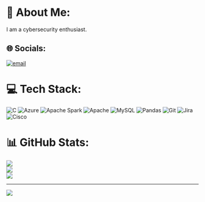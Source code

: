 # 💫 About Me:
I am a cybersecurity enthusiast.<br>


## 🌐 Socials:
[![email](https://img.shields.io/badge/Email-D14836?logo=gmail&logoColor=white)](mailto:nischithacr6@gmail.com) 

# 💻 Tech Stack:
![C](https://img.shields.io/badge/c-%2300599C.svg?style=for-the-badge&logo=c&logoColor=white) ![Azure](https://img.shields.io/badge/azure-%230072C6.svg?style=for-the-badge&logo=microsoftazure&logoColor=white) ![Apache Spark](https://img.shields.io/badge/Apache%20Spark-FDEE21?style=for-the-badge&logo=apachespark&logoColor=black) ![Apache](https://img.shields.io/badge/apache-%23D42029.svg?style=for-the-badge&logo=apache&logoColor=white) ![MySQL](https://img.shields.io/badge/mysql-4479A1.svg?style=for-the-badge&logo=mysql&logoColor=white) ![Pandas](https://img.shields.io/badge/pandas-%23150458.svg?style=for-the-badge&logo=pandas&logoColor=white) ![Git](https://img.shields.io/badge/git-%23F05033.svg?style=for-the-badge&logo=git&logoColor=white) ![Jira](https://img.shields.io/badge/jira-%230A0FFF.svg?style=for-the-badge&logo=jira&logoColor=white) ![Cisco](https://img.shields.io/badge/cisco-%23049fd9.svg?style=for-the-badge&logo=cisco&logoColor=black)
# 📊 GitHub Stats:
![](https://github-readme-stats.vercel.app/api?username=nischithacr6&theme=dracula&hide_border=true&include_all_commits=true&count_private=true)<br/>
![](https://nirzak-streak-stats.vercel.app/?user=nischithacr6&theme=dracula&hide_border=true)<br/>
![](https://github-readme-stats.vercel.app/api/top-langs/?username=nischithacr6&theme=dracula&hide_border=true&include_all_commits=true&count_private=true&layout=compact)

---
[![](https://visitcount.itsvg.in/api?id=nischithacr6&icon=0&color=0)](https://visitcount.itsvg.in)

<!-- Proudly created with GPRM ( https://gprm.itsvg.in ) -->
